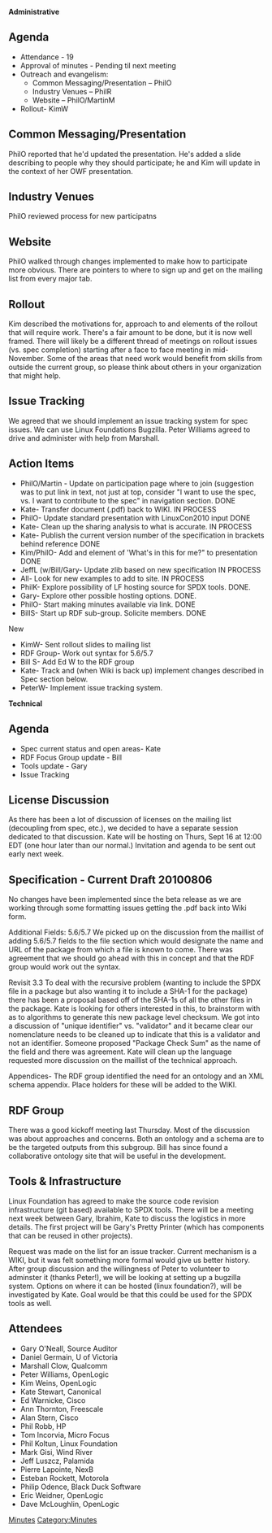 **Administrative**

## Agenda

  - Attendance - 19
  - Approval of minutes - Pending til next meeting
  - Outreach and evangelism:
      - Common Messaging/Presentation – PhilO
      - Industry Venues – PhilR
      - Website – PhilO/MartinM
  - Rollout- KimW

## Common Messaging/Presentation

PhilO reported that he'd updated the presentation. He's added a slide
describing to people why they should participate; he and Kim will update
in the context of her OWF presentation.

## Industry Venues

PhilO reviewed process for new participatns

## Website

PhilO walked through changes implemented to make how to participate more
obvious. There are pointers to where to sign up and get on the mailing
list from every major tab.

## Rollout

Kim described the motivations for, approach to and elements of the
rollout that will require work. There's a fair amount to be done, but it
is now well framed. There will likely be a different thread of meetings
on rollout issues (vs. spec completion) starting after a face to face
meeting in mid-November. Some of the areas that need work would benefit
from skills from outside the current group, so please think about others
in your organization that might help.

## Issue Tracking

We agreed that we should implement an issue tracking system for spec
issues. We can use Linux Foundations Bugzilla. Peter Williams agreed to
drive and administer with help from Marshall.

## Action Items

  - PhilO/Martin - Update on participation page where to join
    (suggestion was to put link in text, not just at top, consider "I
    want to use the spec, vs. I want to contribute to the spec" in
    navigation section. DONE
  - Kate- Transfer document (.pdf) back to WIKI. IN PROCESS
  - PhilO- Update standard presentation with LinuxCon2010 input DONE
  - Kate- Clean up the sharing analysis to what is accurate. IN PROCESS
  - Kate- Publish the current version number of the specification in
    brackets behind reference DONE
  - Kim/PhilO- Add and element of 'What's in this for me?" to
    presentation DONE
  - JeffL (w/Bill/Gary- Update zlib based on new specification IN
    PROCESS
  - All- Look for new examples to add to site. IN PROCESS
  - PhilK- Explore possibility of LF hosting source for SPDX tools.
    DONE.
  - Gary- Explore other possible hosting options. DONE.
  - PhilO- Start making minutes available via link. DONE
  - BillS- Start up RDF sub-group. Solicite members. DONE

New

  - KimW- Sent rollout slides to mailing list
  - RDF Group- Work out syntax for 5.6/5.7
  - Bill S- Add Ed W to the RDF group
  - Kate- Track and (when Wiki is back up) implement changes described
    in Spec section below.
  - PeterW- Implement issue tracking system.

**Technical**

## Agenda

  - Spec current status and open areas- Kate
  - RDF Focus Group update - Bill
  - Tools update - Gary
  - Issue Tracking

## License Discussion

As there has been a lot of discussion of licenses on the mailing list
(decoupling from spec, etc.), we decided to have a separate session
dedicated to that discussion. Kate will be hosting on Thurs, Sept 16 at
12:00 EDT (one hour later than our normal.) Invitation and agenda to be
sent out early next week.

## Specification - Current Draft 20100806

No changes have been implemented since the beta release as we are
working through some formatting issues getting the .pdf back into Wiki
form.

Additional Fields: 5.6/5.7 We picked up on the discussion from the
maillist of adding 5.6/5.7 fields to the file section which would
designate the name and URL of the package from which a file is known to
come. There was agreement that we should go ahead with this in concept
and that the RDF group would work out the syntax.

Revisit 3.3 To deal with the recursive problem (wanting to include the
SPDX file in a package but also wanting it to include a SHA-1 for the
package) there has been a proposal based off of the SHA-1s of all the
other files in the package. Kate is looking for others interested in
this, to brainstorm with as to algorithms to generate this new package
level checksum. We got into a discussion of "unique identifier" vs.
"validator" and it became clear our nomenclature needs to be cleaned up
to indicate that this is a validator and not an identifier. Someone
proposed "Package Check Sum" as the name of the field and there was
agreement. Kate will clean up the language requested more discussion on
the maillist of the technical approach.

Appendices- The RDF group identified the need for an ontology and an XML
schema appendix. Place holders for these will be added to the WIKI.

## RDF Group

There was a good kickoff meeting last Thursday. Most of the discussion
was about approaches and concerns. Both an ontology and a schema are to
be the targeted outputs from this subgroup. Bill has since found a
collaborative ontology site that will be useful in the development.

## Tools & Infrastructure

Linux Foundation has agreed to make the source code revision
infrastructure (git based) available to SPDX tools. There will be a
meeting next week between Gary, Ibrahim, Kate to discuss the logistics
in more details. The first project will be Gary's Pretty Printer (which
has components that can be reused in other projects).

Request was made on the list for an issue tracker. Current mechanism is
a WIKI, but it was felt something more formal would give us better
history. After group discussion and the willingness of Peter to
volunteer to adminster it (thanks Peter\!), we will be looking at
setting up a bugzilla system. Options on where it can be hosted (linux
foundation?), will be investigated by Kate. Goal would be that this
could be used for the SPDX tools as well.

## Attendees

  - Gary O'Neall, Source Auditor
  - Daniel Germain, U of Victoria
  - Marshall Clow, Qualcomm
  - Peter Williams, OpenLogic
  - Kim Weins, OpenLogic
  - Kate Stewart, Canonical
  - Ed Warnicke, Cisco
  - Ann Thornton, Freescale
  - Alan Stern, Cisco
  - Phil Robb, HP
  - Tom Incorvia, Micro Focus
  - Phil Koltun, Linux Foundation
  - Mark Gisi, Wind River
  - Jeff Luszcz, Palamida
  - Pierre Lapointe, NexB
  - Esteban Rockett, Motorola
  - Philip Odence, Black Duck Software
  - Eric Weidner, OpenLogic
  - Dave McLoughlin, OpenLogic

[Minutes](Category:General "wikilink")
[Category:Minutes](Category:Minutes "wikilink")
